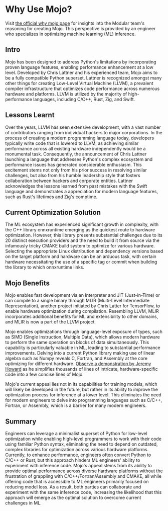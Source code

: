 
# Why Use Mojo?
Visit [the official why mojo page](https://docs.modular.com/mojo/why-mojo.html) for insights into the Modular team's reasoning for creating Mojo. This perspective is provided by an engineer who specializes in optimizing machine learning (ML) inference.

## Intro
Mojo has been designed to address Python's limitations by incorporating proven language features, enabling performance enhancement at a low level. Developed by Chris Lattner and his experienced team, Mojo aims to be a fully compatible Python superset. Lattner is recognized amongst many other things for creating Low-Level Virtual Machine (LLVM), a prevalent compiler infrastructure that optimizes code performance across numerous hardware and platforms. LLVM is utilized by the majority of high-performance languages, including C/C++, Rust, Zig, and Swift.

## Lessons Learnt
Over the years, LLVM has seen extensive development, with a vast number of contributors ranging from individual hackers to major corporations. In the process of creating a modern programming language today, developers typically write code that is lowered to LLVM, as achieving similar performance across all existing hardware independently would be a monumental task. Consequently, the announcement of Chris Lattner launching a language that addresses Python's complex ecosystem and performance issues has generated considerable enthusiasm. This excitement stems not only from his prior success in resolving similar challenges, but also from his humble leadership style that fosters collaboration between hackers and corporate entities. Lattner acknowledges the lessons learned from past mistakes with the Swift language and demonstrates a appreciation for modern language features, such as Rust's lifetimes and Zig's comptime.

## Current Optimization Solution
The ML ecosystem has experienced significant growth in complexity, with the C++ library onnxruntime emerging as the quickest route to hardware optimization. However, this library presents substantial challenges due to its 20 distinct execution providers and the need to build it from source via the infamously tricky CMAKE build system to optimize for various hardware. Selecting the appropriate Linux distribution and dependency versions based on the target platform and hardware can be an arduous task, with certain hardware necessitating the use of a specific tag or commit when building the library to which onnxruntime links.

## Mojo Benefits
Mojo enables fast development via an Interpreter and JIT (Just-in-Time) or can compile to a single binary through MLIR (Multi-Level Intermediate Representation), another project initiated by Chris Latter for TensorFlow, to enable hardware optimization during compilation. Resembling LLVM, MLIR incorporates additional benefits for ML and extensibility to other domains, and MLIR is now a part of the LLVM project.

Mojo enables optimizations through language-level exposure of types, such as SIMD (Single Instruction, Multiple Data), which allows modern hardware to perform the same operation on blocks of data simultaneously. This capability is particularly valuable in ML, leading to substantial performance improvements. Delving into a current Python library making use of linear algebra such as Numpy reveals C, Fortran, and Assembly at the core optimizing for different hardware. [Observe a demonstration by Jeremy Howard](https://www.youtube.com/watch?v=6GvB5lZJqcE) as he simplifies thousands of lines of intricate, hardware-specific code into a few concise lines of Mojo.

Mojo's current appeal lies not in its capabilities for training models, which will likely be developed in the future, but rather in its ability to improve the optimization process for inference at a lower level. This eliminates the need for modern engineers to delve into programming languages such as C/C++, Fortran, or Assembly, which is a barrier for many modern engineers.

## Summary
Engineers can leverage a minimalist superset of Python for low-level optimization while enabling high-level programmers to work with their code using familiar Python syntax, eliminating the need to depend on outdated, complex libraries for optimization across various hardware platforms. Currently, to enhance performance, engineers often convert Python to C/C++ or Rust, but this approach hinders ML engineers' ability to experiment with inference code. Mojo's appeal stems from its ability to provide optimal performance across diverse hardware platforms without the frustration of grappling with C/C++/Fortran/Assembly and CMAKE, all while offering code that is accessible to ML engineers primarily focused on reducing model loss. As a result, both parties can collaborate and experiment with the same inference code, increasing the likelihood that this approach will emerge as the optimal solution to overcome current challenges in ML.
